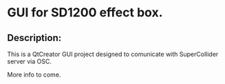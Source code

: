 # GUI for SD1200 effect box.

## Description:
This is a QtCreator GUI project designed to comunicate with SuperCollider server via OSC.



More info to come.
